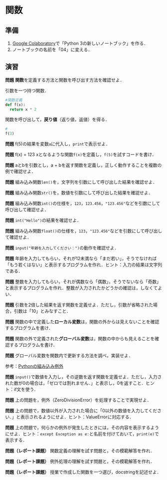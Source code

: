 # 関数

## 準備

1. [Google Colaboratory](https://research.google.com/colaboratory/)で「Python 3の新しいノートブック」を作る．
1. ノートブックの名前を「04」に変える．

## 演習

**問題** **関数**を定義する方法と関数を呼び出す方法を確認せよ．

引数を一つ持つ関数．

```python
#関数定義
def f(x):
  return x * 2
```

関数を呼び出して，**戻り値**（返り値，返値）を得る．

```python
#
f(3)
```

**問題** f(5)の結果を変数`a`に代入し，`print`で表示せよ．

**問題** f(x) = 123 xとなるような関数`f(x)`を定義し，`f(5)`を試すコードを書け．

**問題** aとbを引数とし，a + bを返す関数を定義し，正しく動作することを複数の例で確認せよ．

**問題** 組み込み関数`len()`を，文字列を引数にして呼び出した結果を確認せよ．

**問題** 組み込み関数`str()`を，数値を引数にして呼び出した結果を確認せよ．

**問題** 組み込み関数`int()`の仕様を，`123`，`123.456`，`"123.456"`などを引数にして呼び出して確認せよ．

**問題** `int("Hello")`の結果を確認せよ．

**問題** 組み込み関数`float()`の仕様を，`123`，`"123.456"`などを引数にして呼び出して確認せよ．

**問題** `input("年齢を入力してください：")`の動作を確認せよ．

**問題** 年齢を入力してもらい，それが12未満なら「まだ若い」，そうでなければ「もう若くはない」と表示するプログラムを作れ．ヒント：入力の結果は文字列である．

**問題** 整数を入力してもらい，それが偶数なら「偶数」，そうでないなら「奇数」と表示するプログラムを作れ．整数が入力されたかどうかの確認は，しなくてよい．

**問題** 引数を2倍した結果を返す関数を定義せよ．ただし，引数が省略された場合，引数は「10」とみなすこと．

**問題** 関数の中で定義した**ローカル変数**は，関数の外からは見えないことを確認するプログラムを書け．

**問題** 関数の外で定義された**グローバル変数**は，関数の中からも見えることを確認するプログラムを書け．

**問題** グローバル変数を関数内で更新する方法を調べ，実装せよ．

参考：[Pythonの組み込み例外](https://docs.python.org/ja/3/library/exceptions.html)

**問題** `input()`で数値を入力し，その逆数を返す関数を定義せよ．ただし，入力された数が0の場合は，「ゼロでは割れません．」と表示し，0を返すこと．ヒント：if文を使う．

**問題** 上の問題を，例外（ZeroDivisionError）を処理することで実現せよ．

**問題** 上の問題で，数値以外が入力された場合に「0以外の数値を入力してください．」と表示されるようにせよ．ヒント：ValueErrorに対応する．

**問題** 上の問題で，何らかの例外が発生したときには，その内容を表示するようにせよ．ヒント：`except Exception as e:`と名前を付けておいて，`print(e)`で表示する．

**問題（レポート課題）** 関数定義の理解を試す問題と，その模範解答を作れ．

**問題（レポート課題）** 例外処理の理解を試す問題と，その模範解答を作れ．

**問題（レポート課題）** 授業で作成した関数を一つ選び，docstringを記述せよ．
